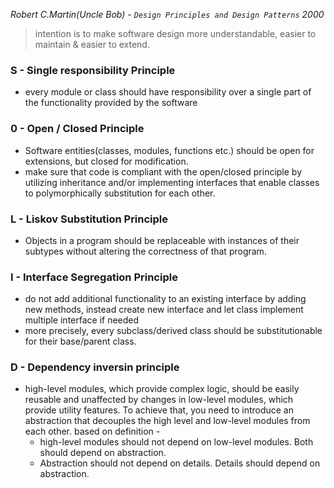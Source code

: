 <i>Robert C.Martin(Uncle Bob) - `Design Principles and Design Patterns` 2000</i>

> intention is to make software design more understandable, easier to maintain & easier to extend.

### S - Single responsibility Principle
 - every module or class should have responsibility over a single part of the functionality provided by the software

### 0 - Open / Closed Principle
 - Software entities(classes, modules, functions etc.) should be open for extensions, but closed for modification.
 - make sure that code is compliant with the open/closed principle by utilizing inheritance and/or implementing interfaces that enable classes to polymorphically substitution for each other.
### L - Liskov Substitution Principle
 - Objects in a program should be replaceable with instances of their subtypes without altering the correctness of that program.
### I - Interface Segregation Principle
 - do not add additional functionality to an existing interface by adding new methods, instead create new interface and let class implement multiple interface if needed
 - more precisely, every subclass/derived class should be substitutionable for their base/parent class.
### D - Dependency inversin principle
 - high-level modules, which provide complex logic, should be easily reusable and unaffected by changes in low-level modules, which provide utility features. To achieve that, you need to introduce an abstraction that decouples the high level and low-level modules from each other. based on definition - 
   - high-level modules should not depend on low-level modules. Both should depend on abstraction.
   - Abstraction should not depend on details. Details should depend on abstraction.